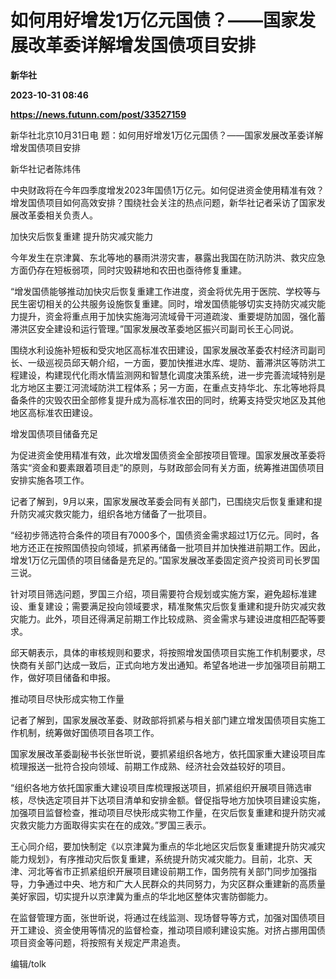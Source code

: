 # 如何用好增发1万亿元国债？——国家发展改革委详解增发国债项目安排
**新华社**

**2023-10-31 08:46**

**https://news.futunn.com/post/33527159**

新华社北京10月31日电 题：如何用好增发1万亿元国债？——国家发展改革委详解增发国债项目安排

新华社记者陈炜伟

中央财政将在今年四季度增发2023年国债1万亿元。如何促进资金使用精准有效？增发国债项目如何高效安排？围绕社会关注的热点问题，新华社记者采访了国家发展改革委相关负责人。

加快灾后恢复重建 提升防灾减灾能力

今年发生在京津冀、东北等地的暴雨洪涝灾害，暴露出我国在防汛防洪、救灾应急方面仍存在短板弱项，同时灾毁耕地和农田也亟待修复重建。

“增发国债能够推动加快灾后恢复重建工作进度，资金将优先用于医院、学校等与民生密切相关的公共服务设施恢复重建。同时，增发国债能够切实支持防灾减灾能力提升，资金将重点用于加快实施海河流域骨干河道疏浚、重要堤防加固，强化蓄滞洪区安全建设和运行管理。”国家发展改革委地区振兴司副司长王心同说。

围绕水利设施补短板和受灾地区高标准农田建设，国家发展改革委农村经济司副司长、一级巡视员邱天朝介绍，一方面，要加快推进水库、堤防、蓄滞洪区等防洪工程建设，构建现代化雨水情监测网和智慧化调度决策系统，进一步完善流域特别是北方地区主要江河流域防洪工程体系；另一方面，在重点支持华北、东北等地将具备条件的灾毁农田全部修复提升成为高标准农田的同时，统筹支持受灾地区及其他地区高标准农田建设。

增发国债项目储备充足

为促进资金使用精准有效，此次增发国债资金全部按项目管理。国家发展改革委将落实“资金和要素跟着项目走”的原则，与财政部会同有关方面，统筹推进国债项目安排实施各项工作。

记者了解到，9月以来，国家发展改革委会同有关部门，已围绕灾后恢复重建和提升防灾减灾救灾能力，组织各地方储备了一批项目。

“经初步筛选符合条件的项目有7000多个，国债资金需求超过1万亿元。同时，各地方还正在按照国债投向领域，抓紧再储备一批项目并加快推进前期工作。因此，增发1万亿元国债的项目储备是充足的。”国家发展改革委固定资产投资司司长罗国三说。

针对项目筛选问题，罗国三介绍，项目需要符合规划或实施方案，避免超标准建设、重复建设；需要满足投向领域要求，精准聚焦灾后恢复重建和提升防灾减灾救灾能力。此外，项目还得满足前期工作比较成熟、资金需求与建设进度相匹配等要求。

邱天朝表示，具体的审核规则和要求，将按照增发国债项目实施工作机制要求，尽快商有关部门达成一致后，正式向地方发出通知。希望各地进一步加强项目前期工作，做好项目储备和申报。

推动项目尽快形成实物工作量

记者了解到，国家发展改革委、财政部将抓紧与相关部门建立增发国债项目实施工作机制，统筹做好国债项目各项工作。

国家发展改革委副秘书长张世昕说，要抓紧组织各地方，依托国家重大建设项目库梳理报送一批符合投向领域、前期工作成熟、经济社会效益较好的项目。

“组织各地方依托国家重大建设项目库梳理报送项目，抓紧组织开展项目筛选审核，尽快选定项目并下达项目清单和安排金额。督促指导地方加快项目建设实施，加强项目监督检查，推动项目尽快形成实物工作量，在灾后恢复重建和提升防灾减灾救灾能力方面取得实实在在的成效。”罗国三表示。

王心同介绍，要加快制定《以京津冀为重点的华北地区灾后恢复重建提升防灾减灾能力规划》，有序推动灾后恢复重建，系统提升防灾减灾能力。目前，北京、天津、河北等省市正抓紧组织开展项目建设前期工作，国务院有关部门同步加强指导，力争通过中央、地方和广大人民群众的共同努力，为灾区群众重建新的高质量美好家园，切实提升以京津冀为重点的华北地区整体灾害防御能力。

在监督管理方面，张世昕说，将通过在线监测、现场督导等方式，加强对国债项目开工建设、资金使用等情况的监督检查，推动项目顺利建设实施。对挤占挪用国债项目资金等问题，将按照有关规定严肃追责。

编辑/tolk